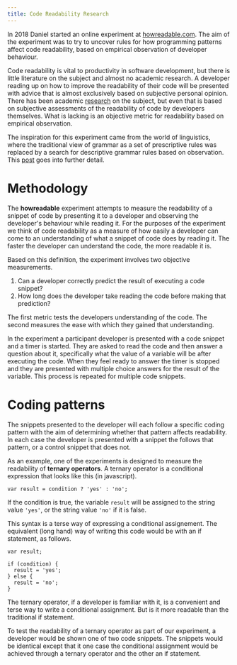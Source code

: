 ```yaml
---
title: Code Readability Research
---
```


In 2018 Daniel started an online experiment at [howreadable.com](http://howreadable.com/). The aim of the experiment was to try to uncover rules for how programming patterns affect code readability, based on empirical observation of developer behaviour.

Code readability is vital to productivity in software development, but there is little literature on the subject and almost no academic research. A developer reading up on how to improve the readability of their code will be presented with advice that is almost exclusively based on subjective personal opinion. There has been academic [research](https://www.researchgate.net/publication/260648747_Learning_a_Metric_for_Code_Readability) on the subject, but even that is based on subjective assessments of the readability of code by developers themselves. What is lacking is an objective metric for readability based on empirical observation.

The inspiration for this experiment came from the world of linguistics, where the traditional view of grammar as a set of prescriptive rules was replaced by a search for descriptive grammar rules based on observation. This [post](/readable-code-prescription) goes into further detail.

# Methodology

The **howreadable** experiment attempts to measure the readability of a snippet of code by presenting it to a developer and observing the developer's behaviour while reading it. For the purposes of the experiment we think of code readability as a measure of how easily a developer can come to an understanding of what a snippet of code does by reading it. The faster the developer can understand the code, the more readable it is.

Based on this definition, the experiment involves two objective measurements.

1. Can a developer correctly predict the result of executing a code snippet?
2. How long does the developer take reading the code before making that prediction?

The first metric tests the developers understanding of the code. The second measures the ease with which they gained that understanding.

In the experiment a participant developer is presented with a code snippet and a timer is started. They are asked to read the code and then answer a question about it, specifically what the value of a variable will be after executing the code. When they feel ready to answer the timer is stopped and they are presented with multiple choice answers for the result of the variable. This process is repeated for multiple code snippets.

# Coding patterns

The snippets presented to the developer will each follow a specific coding pattern with the aim of determining whether that pattern affects readability. In each case the developer is presented with a snippet the follows that pattern, or a control snippet that does not.

As an example, one of the experiments is designed to measure the readability of **ternary operators**. A ternary operator is a conditional expression that looks like this (in javascript).

```
var result = condition ? 'yes' : 'no';
```

If the condition is true, the variable `result` will be assigned to the string value `'yes'`, or the string value `'no'` if it is false.

This syntax is a terse way of expressing a conditional assignement. The equivalent (long hand) way of writing this code would be with an if statement, as follows.

```
var result;

if (condition) {
  result = 'yes';
} else {
  result = 'no';
}
```

The ternary operator, if a developer is familiar with it, is a convenient and terse way to write a conditional assignment. But is it more readable than the traditional if statement.

To test the readability of a ternary operator as part of our experiment, a developer would be shown one of two code snippets. The snippets would be identical except that it one case the conditional assignment would be achieved through a ternary operator and the other an if statement.

